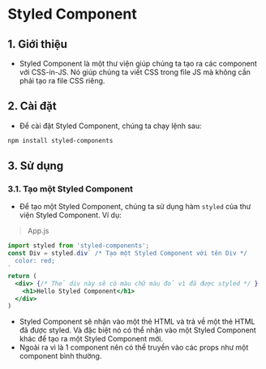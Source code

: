 # Styled Component
## 1. Giới thiệu
- Styled Component là một thư viện giúp chúng ta tạo ra các component với CSS-in-JS. Nó giúp chúng ta viết CSS trong file JS mà không cần phải tạo ra file CSS riêng.

## 2. Cài đặt
- Để cài đặt Styled Component, chúng ta chạy lệnh sau:
```bash
npm install styled-components
```

## 3. Sử dụng
### 3.1. Tạo một Styled Component
- Để tạo một Styled Component, chúng ta sử dụng hàm `styled` của thư viện Styled Component. Ví dụ:
> App.js
```jsx
import styled from 'styled-components';
const Div = styled.div` /* Tạo một Styled Component với tên Div */
  color: red;
`
return (
  <div> {/* Thẻ div này sẽ có màu chữ màu đỏ vì đã được styled */ }
    <h1>Hello Styled Component</h1>
  </div>
)
```
- Styled Component sẽ nhận vào một thẻ HTML và trả về một thẻ HTML đã được styled. Và đặc biệt nó có thể nhận vào một Styled Component khác để tạo ra một Styled Component mới.
- Ngoài ra vì là 1 component nên có thể truyền vào các props như một component bình thường.
